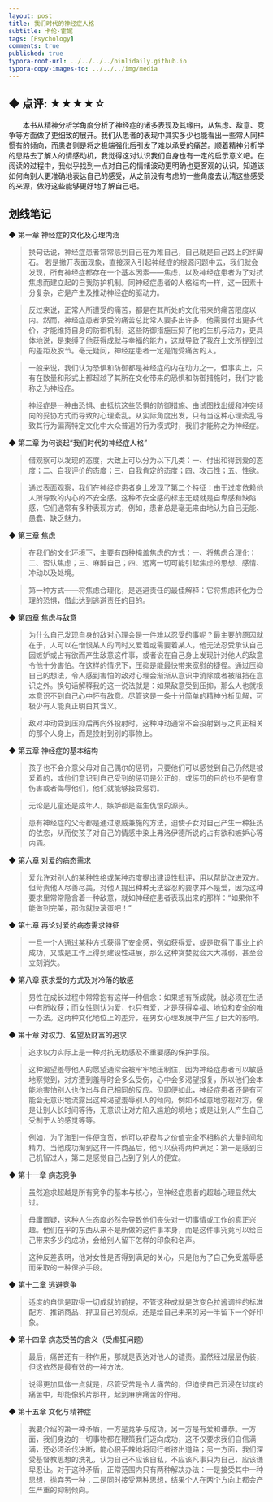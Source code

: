 ```yaml
---
layout: post
title: 我们时代的神经症人格
subtitle: 卡伦·霍妮
tags: [Psychology]
comments: true
published: true
typora-root-url: ../../../../binlidaily.github.io
typora-copy-images-to: ../../../img/media
---
```


## ◆ 点评: ★★★★☆


　　本书从精神分析学角度分析了神经症的诸多表现及其缘由，从焦虑、敌意、竞争等方面做了更细致的展开。我们从患者的表现中其实多少也能看出一些常人同样惯有的倾向，而患者则是将之极端强化后引发了难以承受的痛苦。顺着精神分析学的思路去了解人的情感动机，我觉得这对认识我们自身也有一定的启示意义吧。在阅读的过程中，我似乎找到一点对自己的情绪波动更明确也更客观的认识，知道该如何向别人更准确地表达自己的感受，从之前没有考虑的一些角度去认清这些感受的来源，做好这些能够更好地了解自己吧。

## 划线笔记


◆ 第一章 神经症的文化及心理内涵

> 换句话说，神经症患者常常感到自己在为难自己，自己就是自己路上的绊脚石。
若是撇开表面现象，直接深入引起神经症的根源问题中去，我们就会发现，所有神经症都存在一个基本因素——焦虑，以及神经症患者为了对抗焦虑而建立起的自我防护机制。同神经症患者的人格结构一样，这一因素十分复杂，它是产生及推动神经症的驱动力。

> 反过来说，正常人所遭受的痛苦，都是在其所处的文化带来的痛苦限度以内。然而，神经症患者承受的痛苦总比常人要多出许多，他需要付出更多代价，才能维持自身的防御机制，这些防御措施压抑了他的生机与活力，更具体地说，是束缚了他获得成就与幸福的能力，这就导致了我在上文所提到过的差距及脱节。毫无疑问，神经症患者一定是饱受痛苦的人。

> 一般来说，我们认为恐惧和防御都是神经症的内在动力之一，但事实上，只有在数量和形式上都超越了其所在文化带来的恐惧和防御措施时，我们才能称之为神经症。

> 神经症是一种由恐惧、由抵抗这些恐惧的防御措施、由试图找出缓和冲突倾向的妥协方式而导致的心理紊乱。从实际角度出发，只有当这种心理紊乱导致其行为偏离特定文化中大众普遍的行为模式时，我们才能称之为神经症。


◆ 第二章 为何谈起“我们时代的神经症人格”

> 借观察可以发现的态度，大致上可以分为以下几类：一、付出和得到爱的态度；二、自我评价的态度；三、自我肯定的态度；四、攻击性；五、性欲。

> 通过表面观察，我们在神经症患者身上发现了第二个特征：由于过度依赖他人所导致的内心的不安全感。这种不安全感的标志无疑就是自卑感和缺陷感，它们通常有多种表现方式，例如，患者总是毫无来由地认为自己无能、愚蠢、缺乏魅力。


◆ 第三章 焦虑

> 在我们的文化环境下，主要有四种掩盖焦虑的方式：一、将焦虑合理化；二、否认焦虑；三、麻醉自己；四、远离一切可能引起焦虑的思想、感情、冲动以及处境。

> 第一种方式——将焦虑合理化，是逃避责任的最佳解释：它将焦虑转化为合理的恐惧，借此达到逃避责任的目的。


◆ 第四章 焦虑与敌意

> 为什么自己发现自身的敌对心理会是一件难以忍受的事呢？最主要的原因就在于，人可以在憎恨某人的同时又爱着或需要着某人，他无法忍受承认自己因嫉妒或占有欲而产生敌意这件事，或者说在自己身上发现针对他人的敌意令他十分害怕。在这样的情况下，压抑是能最快带来宽慰的捷径。通过压抑自己的想法，令人感到害怕的敌对心理会渐渐从意识中消除或者被阻挡在意识之外。换句话解释我的这一说法就是：如果敌意受到压抑，那么人也就根本意识不到自己心中怀有敌意。尽管这是一条十分简单的精神分析见解，可极少有人能真正明白其含义。

> 敌对冲动受到压抑后再向外投射时，这种冲动通常不会投射到与之真正相关的那个人身上，而是投射到别的事物上。


◆ 第五章 神经症的基本结构

> 孩子也不会介意父母对自己偶尔的惩罚，只要他们可以感觉到自己仍然是被爱着的，或他们意识到自己受到的惩罚是公正的，或惩罚的目的也不是有意伤害或者侮辱他们，他们就能够接受惩罚。

> 无论是儿童还是成年人，嫉妒都是滋生仇恨的源头。

> 患有神经症的父母都是通过恩威兼施的方法，迫使子女对自己产生一种狂热的依恋，从而使孩子对自己的情感中染上弗洛伊德所说的占有欲和嫉妒心等内涵。


◆ 第六章 对爱的病态需求

> 爱允许对别人的某种性格或某种态度提出建设性批评，用以帮助改进双方。但苛责他人尽善尽美，对他人提出种种无法容忍的要求并不是爱，因为这种要求里常常隐含着一种敌意，就如神经症患者表现出来的那样：“如果你不能做到完美，那你就快滚蛋吧！”


◆ 第七章 再论对爱的病态需求特征

> 一旦一个人通过某种方式获得了安全感，例如获得爱，或是取得了事业上的成功，又或是工作上得到建设性进展，那么这种贪婪就会大大减弱，甚至会立刻消失。


◆ 第八章 获求爱的方式及对冷落的敏感

> 男性在成长过程中常常抱有这样一种信念：如果想有所成就，就必须在生活中有所收获；而女性则认为爱，也只有爱，才是获得幸福、地位和安全的唯一办法。这两种文化地位上的差异，在男女心理发展中产生了巨大的影响。


◆ 第十章 对权力、名望及财富的追求

> 追求权力实际上是一种对抗无助感及不重要感的保护手段。

> 这种渴望羞辱他人的愿望通常会被牢牢地压制住，因为神经症患者可以敏感地察觉到，对方遭到羞辱时会多么受伤，心中会多渴望报复，所以他们会本能地害怕别人也作出与自己相同的反应。但即便如此，神经症患者还是有可能会无意识地流露出这种渴望羞辱别人的倾向，例如不经意地忽视对方，像是让别人长时间等待，无意识让对方陷入尴尬的境地；或是让别人产生自己受制于人的感觉等等。

> 例如，为了淘到一件便宜货，他可以花费与之价值完全不相称的大量时间和精力。当他成功淘到这样一件商品后，他可以获得两种满足：第一是感到自己机智过人，第二是感觉自己占到了别人的便宜。


◆ 第十一章 病态竞争

> 虽然追求超越是所有竞争的基本与核心，但神经症患者的超越心理显然太过。

> 毋庸置疑，这种人生态度必然会导致他们丧失对一切事情或工作的真正兴趣。他们在乎的东西从来不是所做的这件事本身，而是这件事究竟可以给自己带来多少的成功，会给别人留下怎样的印象和名声。

> 这种反差表明，他对女性是否得到满足的关心，只是他为了自己免受羞辱感而采取的一种保护手段。


◆ 第十二章 逃避竞争

> 适度的自信是取得一切成就的前提，不管这种成就是改变色拉酱调拌的标准配方、推销商品、捍卫自己的观点，还是给自己未来的另一半留下一个好印象。


◆ 第十四章 病态受苦的含义（受虐狂问题）

> 最后，痛苦还有一种作用，那就是表达对他人的谴责。虽然经过层层伪装，但这依然是最有效的一种方法。

> 说得更加具体一点就是，尽管受苦是令人痛苦的，但迫使自己沉浸在过度的痛苦中，却能像鸦片那样，起到麻痹痛苦的作用。


◆ 第十五章 文化与精神症

> 我要介绍的第一种矛盾，一方是竞争与成功，另一方是有爱和谦恭。一方面，我们身边的一切事物都在鞭策我们迈向成功，这不仅要求我们自信满满，还必须杀伐决断，能心狠手辣地将同行者挤出道路；另一方面，我们深受基督教思想的洗礼，认为自己不应该自私，不应该凡事只为自己，应该谦卑忍让。对于这种矛盾，正常范围内只有两种解决办法：一是接受其中一种思想，抛弃另一种；二是同时接受两种思想，结果个人在两个方向上都会产生严重的抑制倾向。

